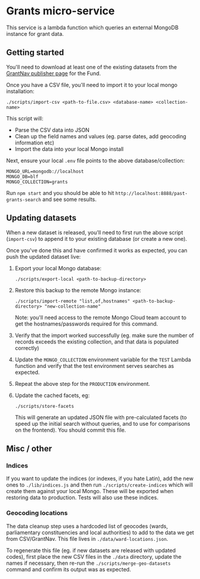 # Grants micro-service

This service is a lambda function which queries an external MongoDB instance for grant data.

## Getting started

You'll need to download at least one of the existing datasets from the [GrantNav publisher page](http://grantnav.threesixtygiving.org/publisher/360G-blf) for the Fund.

Once you have a CSV file, you'll need to import it to your local mongo installation:

`./scripts/import-csv <path-to-file.csv> <database-name> <collection-name>`

This script will:

-   Parse the CSV data into JSON
-   Clean up the field names and values (eg. parse dates, add geocoding information etc)
-   Import the data into your local Mongo install

Next, ensure your local `.env` file points to the above database/collection:

    MONGO_URL=mongodb://localhost
    MONGO_DB=blf
    MONGO_COLLECTION=grants

Run `npm start` and you should be able to hit `http://localhost:8888/past-grants-search` and see some results.

## Updating datasets

When a new dataset is released, you'll need to first run the above script (`import-csv`) to append it to your existing database (or create a new one).

Once you've done this and have confirmed it works as expected, you can push the updated dataset live:

1. Export your local Mongo database:

    `./scripts/export-local <path-to-backup-directory>`

2. Restore this backup to the remote Mongo instance:

    `./scripts/import-remote "list,of,hostnames" <path-to-backup-directory> "new-collection-name"`

    Note: you'll need access to the remote Mongo Cloud team account to get the hostnames/passwords required for this command.

3. Verify that the import worked successfully (eg. make sure the number of records exceeds the existing collection, and that data is populated correctly)

4. Update the `MONGO_COLLECTION` environment variable for the `TEST` Lambda function and verify that the test environment serves searches as expected.

5. Repeat the above step for the `PRODUCTION` environment.

6. Update the cached facets, eg:

    `./scripts/store-facets`

    This will generate an updated JSON file with pre-calculated facets (to speed up the initial search without queries, and to use for comparisons on the frontend). You should commit this file.

## Misc / other

### Indices

If you want to update the indices (or indexes, if you hate Latin), add the new ones to `./lib/indices.js` and then run `./scripts/create-indices` which will create them against your local Mongo. These will be exported when restoring data to production. Tests will also use these indices.

### Geocoding locations

The data cleanup step uses a hardcoded list of geocodes (wards, parliamentary constituencies and local authorities) to add to the data we get from CSV/GrantNav. This file lives in `./data/ward-locations.json`.

To regenerate this file (eg. if new datasets are released with updated codes), first place the new CSV files in the `./data` directory, update the names if necessary, then re-run the `./scripts/merge-geo-datasets` command and confirm its output was as expected.

